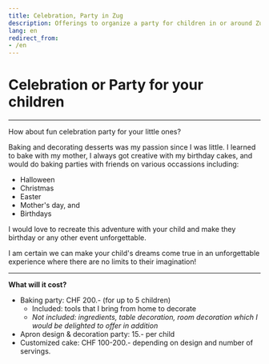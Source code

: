 ```yaml
---
title: Celebration, Party in Zug
description: Offerings to organize a party for children in or around Zug, incluling Halloween, Christmas, Easter and birthday party
lang: en
redirect_from:
- /en
---
```


# Celebration or Party for your children

---
How about fun celebration party for your little ones? 

Baking and decorating desserts was my passion since I was little. I learned to bake with my mother, I always got creative with my birthday cakes, and would do baking parties with friends on various occassions including:
- Halloween
- Christmas
- Easter
- Mother's day, and
- Birthdays

I would love to recreate this adventure with your child and make they birthday or any other event unforgettable.

I am certain we can make your child's dreams come true in an unforgettable experience where there are no limits to their imagination!

---

**What will it cost?**

* Baking party: CHF 200.- (for up to 5 children)
  - Included: tools that I bring from home to decorate
  - _Not included: ingredients, table decoration, room decoration which I would be delighted to offer in addition_
* Apron design & decoration party: 15.- per child
* Customized cake: CHF 100-200.- depending on design and number of servings.
